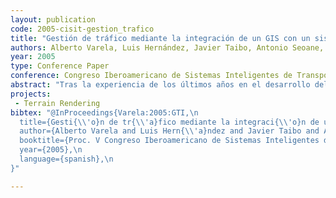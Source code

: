 ```yaml
---
layout: publication
code: 2005-cisit-gestion_trafico
title: "Gestión de tráfico mediante la integración de un GIS con un sistema de navegación realista en 3D sobre el territorio"
authors: Alberto Varela, Luis Hernández, Javier Taibo, Antonio Seoane, Ruben López, and Alberto Jaspe-Villanueva
year: 2005
type: Conference Paper
conference: Congreso Iberoamericano de Sistemas Inteligentes de Transporte 2005
abstract: "Tras la experiencia de los últimos años en el desarrollo del Sistema Avanzado de Navegación en Terrenos Interactivos (SANTI), es decir, un sistema interactivo de visualización tridimensional de terreno en tiempo real basado en datos altimétricos e imágenes de satélite y aéreas, se abre una nueva línea de investigación que integra esta visualización con sistemas de información geográfica (SIG o Geographic Information System GIS en inglés). Esta nueva línea de desarrollo ofrece grandes posibilidades para la planificación y la gestión de infraestructuras en grandes áreas territoriales."
projects: 
 - Terrain Rendering
bibtex: "@InProceedings{Varela:2005:GTI,\n
  title={Gesti{\\'o}n de tr{\\'a}fico mediante la integraci{\\'o}n de un GIS con un sistema de navegaci{\\'o}n realista en 3D sobre el territorio},\n
  author={Alberto Varela and Luis Hern{\\'a}ndez and Javier Taibo and Antonio Seoane and Ruben L{\\'o}pez and Alberto Jaspe-Villanueva},\n
  booktitle={Proc. V Congreso Iberoamericano de Sistemas Inteligentes de Transporte},\n
  year={2005},\n
  language={spanish},\n
}" 

---
```

